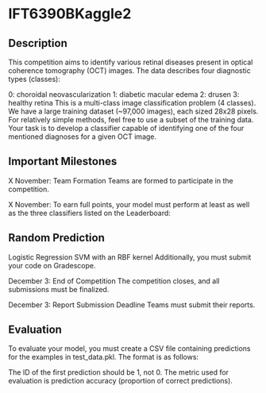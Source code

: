 # IFT6390BKaggle2
## Description

This competition aims to identify various retinal diseases present in optical coherence tomography (OCT) images. The data describes four diagnostic types (classes):

0: choroidal neovascularization
1: diabetic macular edema
2: drusen
3: healthy retina
This is a multi-class image classification problem (4 classes). We have a large training dataset (~97,000 images), each sized 28x28 pixels. For relatively simple methods, feel free to use a subset of the training data. Your task is to develop a classifier capable of identifying one of the four mentioned diagnoses for a given OCT image.

## Important Milestones

X November: Team Formation
Teams are formed to participate in the competition.

X November:
To earn full points, your model must perform at least as well as the three classifiers listed on the Leaderboard:

## Random Prediction

Logistic Regression
SVM with an RBF kernel
Additionally, you must submit your code on Gradescope.

December 3: End of Competition
The competition closes, and all submissions must be finalized.

December 3: Report Submission Deadline
Teams must submit their reports.

## Evaluation

To evaluate your model, you must create a CSV file containing predictions for the examples in test_data.pkl. The format is as follows:

The ID of the first prediction should be 1, not 0.
The metric used for evaluation is prediction accuracy (proportion of correct predictions).
